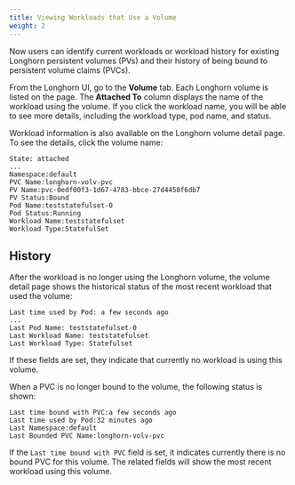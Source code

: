 ```yaml
---
title: Viewing Workloads that Use a Volume
weight: 2
---
```


Now users can identify current workloads or workload history for existing Longhorn persistent volumes (PVs) and their history of being bound to persistent volume claims (PVCs).

From the Longhorn UI, go to the **Volume** tab. Each Longhorn volume is listed on the page. The **Attached To** column displays the name of the workload using the volume. If you click the workload name, you will be able to see more details, including the workload type, pod name, and status.

Workload information is also available on the Longhorn volume detail page. To see the details, click the volume name:

```
State: attached
...
Namespace:default
PVC Name:longhorn-volv-pvc
PV Name:pvc-0edf00f3-1d67-4783-bbce-27d4458f6db7
PV Status:Bound
Pod Name:teststatefulset-0
Pod Status:Running
Workload Name:teststatefulset
Workload Type:StatefulSet
```

## History

After the workload is no longer using the Longhorn volume, the volume detail page shows the historical status of the most recent workload that used the volume:

```
Last time used by Pod: a few seconds ago
...
Last Pod Name: teststatefulset-0
Last Workload Name: teststatefulset
Last Workload Type: Statefulset
``` 

If these fields are set, they indicate that currently no workload is using this volume.

When a PVC is no longer bound to the volume, the following status is shown:

```
Last time bound with PVC:a few seconds ago
Last time used by Pod:32 minutes ago
Last Namespace:default
Last Bounded PVC Name:longhorn-volv-pvc
```

If the `Last time bound with PVC` field is set, it indicates currently there is no bound PVC for this volume. The related fields will show the most recent workload using this volume.
